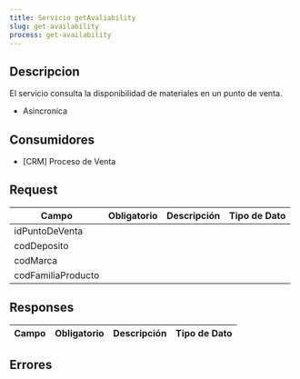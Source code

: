 ```yaml
---
title: Servicio getAvaliability
slug: get-availability
process: get-availability
---
```


## Descripcion
El servicio consulta la disponibilidad de materiales en un punto de venta. 


* Asincronica


## Consumidores

* [CRM] Proceso de Venta


## Request

| Campo             | Obligatorio  | Descripción | Tipo de Dato | 
| -----             | ------------ | ----------- | ------------ |
| idPuntoDeVenta    |  |  |  |
| codDeposito       |  |  |  |
| codMarca          |  |  |  |
| codFamiliaProducto|  |  |  |

 
## Responses

| Campo | Obligatorio  | Descripción | Tipo de Dato | 
| ----- | ------------ | ----------- | ------------ |


## Errores
